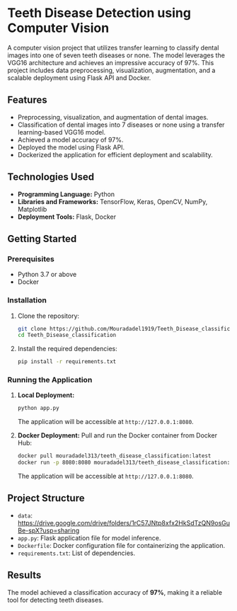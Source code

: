 # Teeth Disease Detection using Computer Vision

A computer vision project that utilizes transfer learning to classify dental images into one of seven teeth diseases or none. The model leverages the VGG16 architecture and achieves an impressive accuracy of 97%. This project includes data preprocessing, visualization, augmentation, and a scalable deployment using Flask API and Docker.

## Features
- Preprocessing, visualization, and augmentation of dental images.
- Classification of dental images into 7 diseases or none using a transfer learning-based VGG16 model.
- Achieved a model accuracy of 97%.
- Deployed the model using Flask API.
- Dockerized the application for efficient deployment and scalability.

## Technologies Used
- **Programming Language:** Python
- **Libraries and Frameworks:** TensorFlow, Keras, OpenCV, NumPy, Matplotlib
- **Deployment Tools:** Flask, Docker

## Getting Started

### Prerequisites
- Python 3.7 or above
- Docker

### Installation
1. Clone the repository:
   ```bash
   git clone https://github.com/Mouradadel1919/Teeth_Disease_classification.git
   cd Teeth_Disease_classification
   ```
2. Install the required dependencies:
   ```bash
   pip install -r requirements.txt
   ```

### Running the Application
1. **Local Deployment:**
   ```bash
   python app.py
   ```
   The application will be accessible at `http://127.0.0.1:8080`.

2. **Docker Deployment:**
   Pull and run the Docker container from Docker Hub:
   ```bash
   docker pull mouradadel313/teeth_disease_classification:latest
   docker run -p 8080:8080 mouradadel313/teeth_disease_classification:latest
   ```
   The application will be accessible at `http://127.0.0.1:8080`.

## Project Structure
- `data`: https://drive.google.com/drive/folders/1rC57JNtp8xfx2HkSdTzQN9osGuBe-spX?usp=sharing
- `app.py`: Flask application file for model inference.
- `Dockerfile`: Docker configuration file for containerizing the application.
- `requirements.txt`: List of dependencies.

## Results
The model achieved a classification accuracy of **97%**, making it a reliable tool for detecting teeth diseases.
